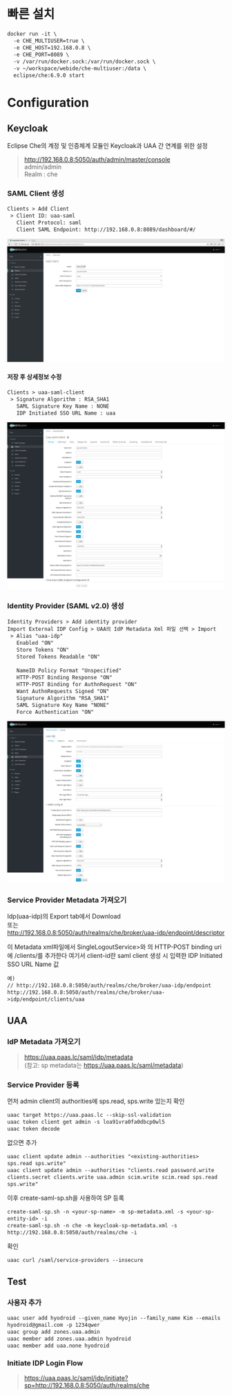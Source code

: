 # 빠른 설치
```
docker run -it \
  -e CHE_MULTIUSER=true \
  -e CHE_HOST=192.168.0.8 \
  -e CHE_PORT=8089 \
  -v /var/run/docker.sock:/var/run/docker.sock \
  -v ~/workspace/webide/che-multiuser:/data \
  eclipse/che:6.9.0 start
```

# Configuration
## Keycloak
Eclipse Che의 계정 및 인증체계 모듈인 Keycloak과 UAA 간 연계를 위한 설정

>http://192.168.0.8:5050/auth/admin/master/console  
>admin/admin  
>Realm : che

### SAML Client 생성
```
Clients > Add Client  
 > Client ID: uaa-saml  
   Client Protocol: saml  
   Client SAML Endpoint: http://192.168.0.8:8089/dashboard/#/
```
![alt text](https://github.com/khj0651/webide/blob/master/keycloak/1.add%20saml%20client.png)

#### 저장 후 상세정보 수정
```
Clients > uaa-saml-client 
 > Signature Algorithm : RSA_SHA1  
   SAML Signature Key Name : NONE  
   IDP Initiated SSO URL Name : uaa
```
![alt text](https://github.com/khj0651/webide/blob/master/keycloak/2.detail.png)

### Identity Provider (SAML v2.0) 생성
```
Identity Providers > Add identity provider  
Import External IDP Config > UAA의 IdP Metadata Xml 파일 선택 > Import  
 > Alias "uaa-idp"  
   Enabled "ON"  
   Store Tokens "ON"  
   Stored Tokens Readable "ON"  
  
   NameID Policy Format "Unspecified"  
   HTTP-POST Binding Response "ON"  
   HTTP-POST Binding for AuthnRequest "ON"  
   Want AuthnRequests Signed "ON"  
   Signature Algorithm "RSA_SHA1"  
   SAML Signature Key Name "NONE"  
   Force Authentication "ON"
```
![alt text](https://github.com/khj0651/webide/blob/master/keycloak/3.idp.png)

### Service Provider Metadata 가져오기
Idp(uaa-idp)의 Export tab에서 Download  
또는  
http://192.168.0.8:5050/auth/realms/che/broker/uaa-idp/endpoint/descriptor

이 Metadata xml파일에서 SingleLogoutService>와 <AssertionConsumerService>의 HTTP-POST binding uri에 /clients/<client-id>를 추가한다
여기서 client-id란 saml client 생성 시 입력한 IDP Initiated SSO URL Name 값
```
예)
// http://192.168.0.8:5050/auth/realms/che/broker/uaa-idp/endpoint
http://192.168.0.8:5050/auth/realms/che/broker/uaa->idp/endpoint/clients/uaa
```


## UAA
### IdP Metadata 가져오기
>https://uaa.paas.lc/saml/idp/metadata  
>  (참고: sp metadata는 https://uaa.paas.lc/saml/metadata)

### Service Provider 등록
먼저 admin client의 authorities에 sps.read, sps.write 있는지 확인
```
uaac target https://uaa.paas.lc --skip-ssl-validation
uaac token client get admin -s loa91vra0fa0dbcp0wl5
uaac token decode
```

없으면 추가
```
uaac client update admin --authorities "<existing-authorities> sps.read sps.write"
uaac client update admin --authorities "clients.read password.write clients.secret clients.write uaa.admin scim.write scim.read sps.read sps.write"
```

이후 create-saml-sp.sh을 사용하여 SP 등록
```
create-saml-sp.sh -n <your-sp-name> -m sp-metadata.xml -s <your-sp-entity-id> -i
create-saml-sp.sh -n che -m keycloak-sp-metadata.xml -s http://192.168.0.8:5050/auth/realms/che -i
```

확인
```
uaac curl /saml/service-providers --insecure
```


## Test
### 사용자 추가
```
uaac user add hyodroid --given_name Hyojin --family_name Kim --emails hyodroid@gmail.com -p 1234qwer
uaac group add zones.uaa.admin
uaac member add zones.uaa.admin hyodroid
uaac member add uaa.none hyodroid
```

### Initiate IDP Login Flow
>https://uaa.paas.lc/saml/idp/initiate?sp=http://192.168.0.8:5050/auth/realms/che
